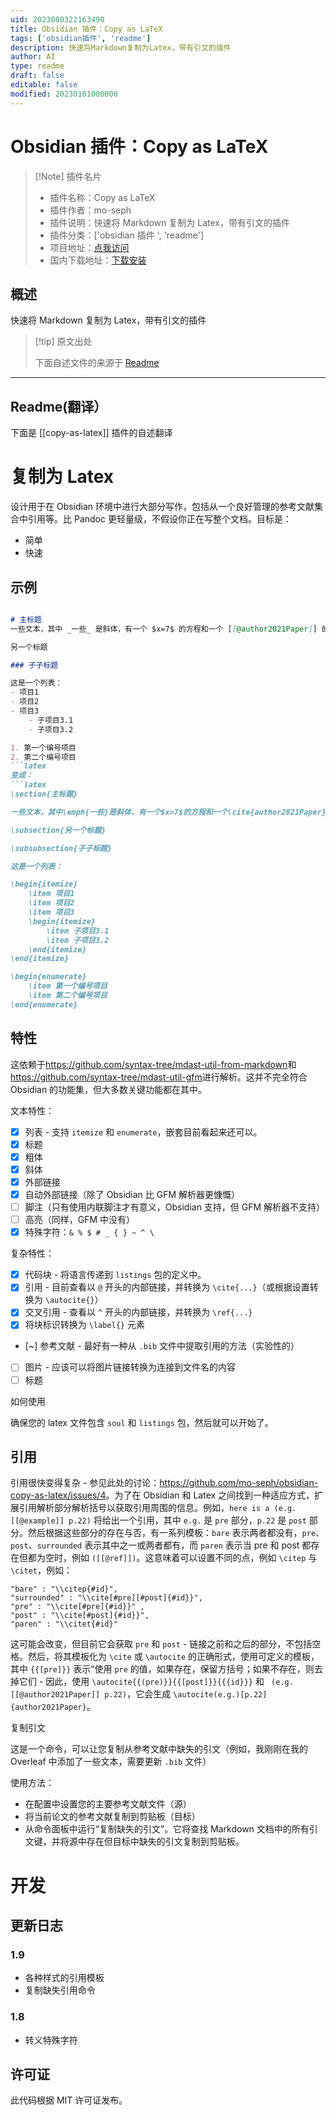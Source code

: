 ```yaml
---
uid: 2023080322163490
title: Obsidian 插件：Copy as LaTeX
tags: ['obsidian插件', 'readme']
description: 快速将Markdown复制为Latex，带有引文的插件
author: AI
type: readme
draft: false
editable: false
modified: 20230101000000
---
```


# Obsidian 插件：Copy as LaTeX

> [!Note] 插件名片
> - 插件名称：Copy as LaTeX
> - 插件作者：mo-seph
> - 插件说明：快速将 Markdown 复制为 Latex，带有引文的插件
> - 插件分类：['obsidian 插件 ', 'readme']
> - 项目地址：[点我访问](https://github.com/mo-seph/obsidian-copy-as-latex)
> - 国内下载地址：[下载安装](https://pkmer.cn/products/plugin/pluginMarket/?copy-as-latex)

## 概述

快速将 Markdown 复制为 Latex，带有引文的插件

> [!tip] 原文出处
>
>下面自述文件的来源于 [Readme](https://ghproxy.net/https://raw.githubusercontent.com/mo-seph/obsidian-copy-as-latex/master/README.md)

---

## Readme(翻译）

下面是 [[copy-as-latex]] 插件的自述翻译

# 复制为 Latex

设计用于在 Obsidian 环境中进行大部分写作，包括从一个良好管理的参考文献集合中引用等。比 Pandoc 更轻量级，不假设你正在写整个文档。目标是：

- 简单
- 快速

## 示例

```markdown

# 主标题
一些文本，其中 _一些_ 是斜体，有一个 $x=7$ 的方程和一个 [[@author2021Paper]] 的引用和一个 [https://link.com](https://link.com)。

另一个标题

### 子子标题

这是一个列表：
- 项目1
- 项目2
- 项目3
	- 子项目3.1
	- 子项目3.2

1. 第一个编号项目
2. 第二个编号项目
```latex
变成：
```latex
\section{主标题}

一些文本，其中\emph{一些}是斜体，有一个$x=7$的方程和一个\cite{author2021Paper}的引用和一个\url{https://link.com}。

\subsection{另一个标题}

\subsubsection{子子标题}

这是一个列表：

\begin{itemize}
	\item 项目1
	\item 项目2
	\item 项目3
	\begin{itemize}
		\item 子项目3.1
		\item 子项目3.2
	\end{itemize}
\end{itemize}

\begin{enumerate}
	\item 第一个编号项目
	\item 第二个编号项目
\end{enumerate}
```

## 特性

这依赖于<https://github.com/syntax-tree/mdast-util-from-markdown>和<https://github.com/syntax-tree/mdast-util-gfm>进行解析。这并不完全符合 Obsidian 的功能集，但大多数关键功能都在其中。

文本特性：

- [X] 列表 - 支持 `itemize` 和 `enumerate`，嵌套目前看起来还可以。
- [X] 标题
- [X] 粗体
- [X] 斜体
- [X] 外部链接
- [X] 自动外部链接（除了 Obsidian 比 GFM 解析器更慷慨）
- [ ] 脚注（只有使用内联脚注才有意义，Obsidian 支持，但 GFM 解析器不支持）
- [ ] 高亮（同样，GFM 中没有）
- [X] 特殊字符：`& % $ # _ { } ~ ^ \`

复杂特性：

- [X] 代码块 - 将语言传递到 `listings` 包的定义中。
- [X] 引用 - 目前查看以 `@` 开头的内部链接，并转换为 `\cite{...}`（或根据设置转换为 `\autocite{}`）
- [X] 交叉引用 - 查看以 `^` 开头的内部链接，并转换为 `\ref{...}`
- [X] 将块标识转换为 `\label{}` 元素
- [~] 参考文献 - 最好有一种从 `.bib` 文件中提取引用的方法（实验性的）
- [ ] 图片 - 应该可以将图片链接转换为连接到文件名的内容
- [ ] 标题

如何使用

确保您的 latex 文件包含 `soul` 和 `listings` 包，然后就可以开始了。

## 引用

引用很快变得复杂 - 参见此处的讨论：<https://github.com/mo-seph/obsidian-copy-as-latex/issues/4>。为了在 Obsidian 和 Latex 之间找到一种适应方式，扩展引用解析部分解析括号以获取引用周围的信息。例如，`here is a (e.g. [[@example]] p.22)` 将给出一个引用，其中 `e.g.` 是 `pre` 部分，`p.22` 是 `post` 部分。然后根据这些部分的存在与否，有一系列模板：`bare` 表示两者都没有，`pre`、`post`、`surrounded` 表示其中之一或两者都有，而 `paren` 表示当 pre 和 post 都存在但都为空时，例如 `([[@ref]])`。这意味着可以设置不同的点，例如 `\citep` 与 `\citet`，例如：

```
"bare" : "\\citep{#id}",
"surrounded" : "\\cite[#pre][#post]{#id}}",
"pre" : "\\cite[#pre]{#id}}" ,
"post" : "\\cite[#post]{#id}}",
"paren" : "\\citet{#id}"	
```

这可能会改变，但目前它会获取 `pre` 和 `post` - 链接之前和之后的部分，不包括空格。然后，将其模板化为 `\cite` 或 `\autocite` 的正确形式，使用可定义的模板，其中 `{{[pre]}}` 表示“使用 `pre` 的值，如果存在，保留方括号；如果不存在，则去掉它们 - 因此，使用 `\autocite{{(pre)}}{{[post]}}{{{id}}}` 和 ` (e.g. [[@author2021Paper]] p.22)`，它会生成 `\autocite(e.g.)[p.22]{author2021Paper}`。

复制引文

这是一个命令，可以让您复制从参考文献中缺失的引文（例如，我刚刚在我的 Overleaf 中添加了一些文本，需要更新 `.bib` 文件）

使用方法：

- 在配置中设置您的主要参考文献文件（源）
- 将当前论文的参考文献复制到剪贴板（目标）
- 从命令面板中运行“复制缺失的引文”。它将查找 Markdown 文档中的所有引文键，并将源中存在但目标中缺失的引文复制到剪贴板。

# 开发

## 更新日志

### 1.9

- 各种样式的引用模板
- 复制缺失引用命令

### 1.8

- 转义特殊字符

## 许可证

此代码根据 MIT 许可证发布。
